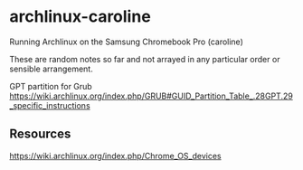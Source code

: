 # archlinux-caroline

Running Archlinux on the Samsung Chromebook Pro (caroline)

These are random notes so far and not arrayed in any particular order or sensible arrangement.

GPT partition for Grub https://wiki.archlinux.org/index.php/GRUB#GUID_Partition_Table_.28GPT.29_specific_instructions

## Resources

https://wiki.archlinux.org/index.php/Chrome_OS_devices

